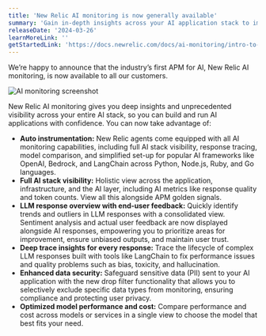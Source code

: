```yaml
---
title: 'New Relic AI monitoring is now generally available'
summary: 'Gain in-depth insights across your AI application stack to improve performance, quality and cost'
releaseDate: '2024-03-26'
learnMoreLink: ''
getStartedLink: 'https://docs.newrelic.com/docs/ai-monitoring/intro-to-ai-monitoring/'
---
```


We’re happy to announce that the industry’s first APM for AI, New Relic AI monitoring, is now available to all our customers.

![AI monitoring screenshot](/images/aimonitoringga.webp 'A screenshot that shows the tracing view')

New Relic AI monitoring gives you deep insights and unprecedented visibility across your entire AI stack, so you can build and run AI applications with confidence. You can now take advantage of:

- **Auto instrumentation:** New Relic agents come equipped with all AI monitoring capabilities, including full AI stack visibility, response tracing, model comparison, and simplified set-up for popular AI frameworks like OpenAI, Bedrock, and LangChain across Python, Node.js, Ruby, and Go languages.
- **Full AI stack visibility:** Holistic view across the application, infrastructure, and the AI layer, including AI metrics like response quality and token counts. View all this alongside APM golden signals.
- **LLM response overview with end-user feedback:** Quickly identify trends and outliers in LLM responses with a consolidated view. Sentiment analysis and actual user feedback are now displayed alongside AI responses, empowering you to prioritize areas for improvement, ensure unbiased outputs, and maintain user trust.
- **Deep trace insights for every response:** Trace the lifecycle of complex LLM responses built with tools like LangChain to fix performance issues and quality problems such as bias, toxicity, and hallucination.
- **Enhanced data security:** Safeguard sensitive data (PII) sent to your AI application with the new drop filter functionality that allows you to selectively exclude specific data types from monitoring, ensuring compliance and protecting user privacy.
- **Optimized model performance and cost:** Compare performance and cost across models or services in a single view to choose the model that best fits your need.
